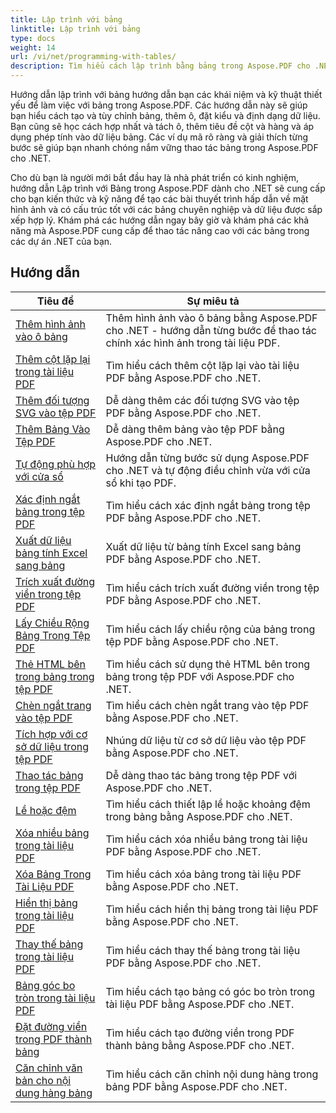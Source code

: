```yaml
---
title: Lập trình với bảng
linktitle: Lập trình với bảng
type: docs
weight: 14
url: /vi/net/programming-with-tables/
description: Tìm hiểu cách lập trình bằng bảng trong Aspose.PDF cho .NET với hướng dẫn từng bước.
---
```

Hướng dẫn lập trình với bảng hướng dẫn bạn các khái niệm và kỹ thuật thiết yếu để làm việc với bảng trong Aspose.PDF. Các hướng dẫn này sẽ giúp bạn hiểu cách tạo và tùy chỉnh bảng, thêm ô, đặt kiểu và định dạng dữ liệu. Bạn cũng sẽ học cách hợp nhất và tách ô, thêm tiêu đề cột và hàng và áp dụng phép tính vào dữ liệu bảng. Các ví dụ mã rõ ràng và giải thích từng bước sẽ giúp bạn nhanh chóng nắm vững thao tác bảng trong Aspose.PDF cho .NET.

Cho dù bạn là người mới bắt đầu hay là nhà phát triển có kinh nghiệm, hướng dẫn Lập trình với Bảng trong Aspose.PDF dành cho .NET sẽ cung cấp cho bạn kiến thức và kỹ năng để tạo các bài thuyết trình hấp dẫn về mặt hình ảnh và có cấu trúc tốt với các bảng chuyên nghiệp và dữ liệu được sắp xếp hợp lý. Khám phá các hướng dẫn ngay bây giờ và khám phá các khả năng mà Aspose.PDF cung cấp để thao tác nâng cao với các bảng trong các dự án .NET của bạn.

## Hướng dẫn
| Tiêu đề | Sự miêu tả |
| --- | --- | 
| [Thêm hình ảnh vào ô bảng](./add-image-in-a-table-cell/) | Thêm hình ảnh vào ô bảng bằng Aspose.PDF cho .NET - hướng dẫn từng bước để thao tác chính xác hình ảnh trong tài liệu PDF. |  
| [Thêm cột lặp lại trong tài liệu PDF](./add-repeating-column/) | Tìm hiểu cách thêm cột lặp lại vào tài liệu PDF bằng Aspose.PDF cho .NET. |  
| [Thêm đối tượng SVG vào tệp PDF](./add-svg-object/) | Dễ dàng thêm các đối tượng SVG vào tệp PDF bằng Aspose.PDF cho .NET. |  
| [Thêm Bảng Vào Tệp PDF](./add-table/) | Dễ dàng thêm bảng vào tệp PDF bằng Aspose.PDF cho .NET. |  
| [Tự động phù hợp với cửa sổ](./auto-fit-to-window/) | Hướng dẫn từng bước sử dụng Aspose.PDF cho .NET và tự động điều chỉnh vừa với cửa sổ khi tạo PDF. |  
| [Xác định ngắt bảng trong tệp PDF](./determine-table-break/) | Tìm hiểu cách xác định ngắt bảng trong tệp PDF bằng Aspose.PDF cho .NET. |  
| [Xuất dữ liệu bảng tính Excel sang bảng](./export-excel-worksheet-data-to-table/) | Xuất dữ liệu từ bảng tính Excel sang bảng PDF bằng Aspose.PDF cho .NET. |  
| [Trích xuất đường viền trong tệp PDF](./extract-border/) | Tìm hiểu cách trích xuất đường viền trong tệp PDF bằng Aspose.PDF cho .NET. |  
| [Lấy Chiều Rộng Bảng Trong Tệp PDF](./get-table-width/) | Tìm hiểu cách lấy chiều rộng của bảng trong tệp PDF bằng Aspose.PDF cho .NET. |  
| [Thẻ HTML bên trong bảng trong tệp PDF](./html-tags-inside-table/) | Tìm hiểu cách sử dụng thẻ HTML bên trong bảng trong tệp PDF với Aspose.PDF cho .NET. |  
| [Chèn ngắt trang vào tệp PDF](./insert-page-break/) | Tìm hiểu cách chèn ngắt trang vào tệp PDF bằng Aspose.PDF cho .NET. |  
| [Tích hợp với cơ sở dữ liệu trong tệp PDF](./integrate-with-database/) | Nhúng dữ liệu từ cơ sở dữ liệu vào tệp PDF bằng Aspose.PDF cho .NET. |  
| [Thao tác bảng trong tệp PDF](./manipulate-table/) | Dễ dàng thao tác bảng trong tệp PDF với Aspose.PDF cho .NET. |  
| [Lề hoặc đệm](./margins-or-padding/) | Tìm hiểu cách thiết lập lề hoặc khoảng đệm trong bảng bằng Aspose.PDF cho .NET. |  
| [Xóa nhiều bảng trong tài liệu PDF](./remove-multiple-tables/) | Tìm hiểu cách xóa nhiều bảng trong tài liệu PDF bằng Aspose.PDF cho .NET. |  
| [Xóa Bảng Trong Tài Liệu PDF](./remove-table/) | Tìm hiểu cách xóa bảng trong tài liệu PDF bằng Aspose.PDF cho .NET. |  
| [Hiển thị bảng trong tài liệu PDF](./render-table/) | Tìm hiểu cách hiển thị bảng trong tài liệu PDF bằng Aspose.PDF cho .NET. |  
| [Thay thế bảng trong tài liệu PDF](./replace-table/) | Tìm hiểu cách thay thế bảng trong tài liệu PDF bằng Aspose.PDF cho .NET. |  
| [Bảng góc bo tròn trong tài liệu PDF](./rounded-corner-table/) | Tìm hiểu cách tạo bảng có góc bo tròn trong tài liệu PDF bằng Aspose.PDF cho .NET. |  
| [Đặt đường viền trong PDF thành bảng](./set-border/) | Tìm hiểu cách tạo đường viền trong PDF thành bảng bằng Aspose.PDF cho .NET. |  
| [Căn chỉnh văn bản cho nội dung hàng bảng](./text-alignment-for-table-row-content/) | Tìm hiểu cách căn chỉnh nội dung hàng trong bảng PDF bằng Aspose.PDF cho .NET. |  